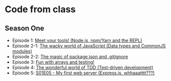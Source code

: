 # Code from class

## Season One
* Episode 1: [Meet your tools! (Node.js, npm/Yarn and the REPL)](S01E01)
* Episode 2-1: [The wacky world of JavaScript (Data types and CommonJS modules)](S01E02-1)
* Episode 2-2: [The magic of package.json and .gitignore](S01E02-2)
* Episode 3: [Fun with arrays and testing!](S01E03)
* Episode 4: [The wonderful world of TDD (Test-driven development)](S01E04)
* Episode 5: [S01E05 - My first web server (Express.js, whhaaatttt???)](S01E05)
